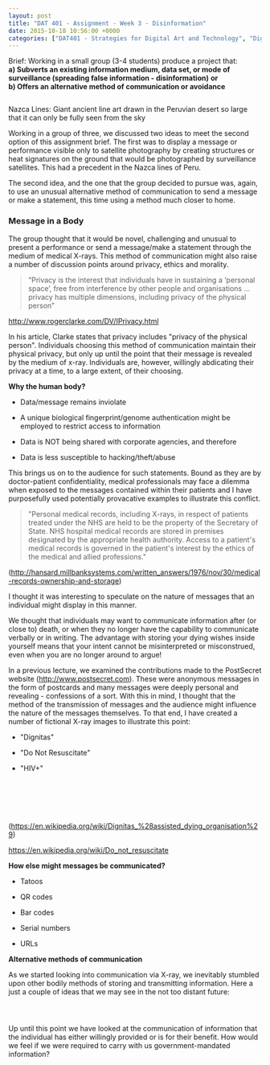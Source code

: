 ```yaml
---
layout: post
title: "DAT 401 - Assignment - Week 3 - Disinformation"
date: 2015-10-18 10:56:00 +0000
categories: ["DAT401 - Strategies for Digital Art and Technology", "Digital Art and Technology"]
---
```


Brief: Working in a small group (3-4 students) produce a project that:<br>**a) Subverts an existing information medium, data set, or mode of surveillance (spreading false information - disinformation)** **or** <br>**b) Offers an alternative method of communication or avoidance**

<figure><figure><a href="{{ site.baseurl }}/wp-content/uploads/2023/04/nazca_lines.jpg"><img src="https://www.circleseven.co.uk/wp-content/uploads/2023/04/nazca_lines-300x240.jpg" alt="" class="wp-image-539"/ loading="lazy"></a></figure>
</figure>

Nazca Lines: Giant ancient line art drawn in the Peruvian desert so large that it can only be fully seen from the sky

Working in a group of three, we discussed two ideas to meet the second option of this assignment brief. The first was to display a message or performance visible only to satellite photography by creating structures or heat signatures on the ground that would be photographed by surveillance satellites. This had a precedent in the Nazca lines of Peru.

The second idea, and the one that the group decided to pursue was, again, to use an unusual alternative method of communication to send a message or make a statement, this time using a method much closer to home.

<h3>Message in a Body</h3>

The group thought that it would be novel, challenging and unusual to present a performance or send a message/make a statement through the medium of medical X-rays. This method of communication might also raise a number of discussion points around privacy, ethics and morality.

<blockquote><p>“Privacy is the interest that individuals have in sustaining a ‘personal space’, free from interference by other people and organisations ... privacy has multiple dimensions, including privacy of the physical person”</p>
</blockquote>

<p><a href="http://www.rogerclarke.com/DV/IPrivacy.html">http://www.rogerclarke.com/DV/IPrivacy.html</a></p>

In his article, Clarke states that privacy includes "privacy of the physical person". Individuals choosing this method of communication maintain their physical privacy, but only up until the point that their message is revealed by the medium of x-ray. Individuals are, however, willingly abdicating their privacy at a time, to a large extent, of their choosing.

**Why the human body?**

- Data/message remains inviolate

- A unique biological fingerprint/genome authentication might be employed to restrict access to information

- Data is NOT being shared with corporate agencies, and therefore

- Data is less susceptible to hacking/theft/abuse

This brings us on to the audience for such statements. Bound as they are by doctor-patient confidentiality, medical professionals may face a dilemma when exposed to the messages contained within their patients and I have purposefully used potentially provacative examples to illustrate this conflict.

<blockquote><p>"Personal medical records, including X-rays, in respect of patients treated under the NHS are held to be the property of the Secretary of State. NHS hospital medical records are stored in premises designated by the appropriate health authority. Access to a patient's medical records is governed in the patient's interest by the ethics of the medical and allied professions."</p>
</blockquote>

<p>(<a href="http://hansard.millbanksystems.com/written_answers/1976/nov/30/medical-records-ownership-and-storage">http://hansard.millbanksystems.com/written_answers/1976/nov/30/medical-records-ownership-and-storage</a>)</p>

I thought it was interesting to speculate on the nature of messages that an individual might display in this manner.

We thought that individuals may want to communicate information after (or close to) death, or when they no longer have the capability to communicate verbally or in writing. The advantage with storing your dying wishes inside yourself means that your intent cannot be misinterpreted or misconstrued, even when you are no longer around to argue!

<p>In a previous lecture, we examined the contributions made to the PostSecret website (<a href="http://www.postsecret.com">http://www.postsecret.com</a>). These were anonymous messages in the form of postcards and many messages were deeply personal and revealing - confessions of a sort. With this in mind, I thought that the method of the transmission of messages and the audience might influence the nature of the messages themselves. To that end, I have created a number of fictional X-ray images to illustrate this point:</p>

- "Dignitas"

- "Do Not Resuscitate"

- "HIV+"

<figure><figure><a href="{{ site.baseurl }}/wp-content/uploads/2023/04/dignitas-scaled-1.jpg"><img src="https://www.circleseven.co.uk/wp-content/uploads/2023/04/dignitas-scaled-1-300x169.jpg" alt="" class="wp-image-544"/ loading="lazy"></a></figure>

<figure><a href="{{ site.baseurl }}/wp-content/uploads/2023/04/dignitas_detail.jpg"><img src="https://www.circleseven.co.uk/wp-content/uploads/2023/04/dignitas_detail-297x300.jpg" alt="" class="wp-image-541"/ loading="lazy"></a></figure>

<figure><a href="{{ site.baseurl }}/wp-content/uploads/2023/04/dnr.jpg"><img src="https://www.circleseven.co.uk/wp-content/uploads/2023/04/dnr-300x245.jpg" alt="" class="wp-image-546"/ loading="lazy"></a></figure>

<figure><a href="{{ site.baseurl }}/wp-content/uploads/2023/04/dnr_detail.jpg"><img src="https://www.circleseven.co.uk/wp-content/uploads/2023/04/dnr_detail-300x283.jpg" alt="" class="wp-image-543"/ loading="lazy"></a></figure>

<figure><a href="{{ site.baseurl }}/wp-content/uploads/2023/04/hiv.jpg"><img src="https://www.circleseven.co.uk/wp-content/uploads/2023/04/hiv-197x300.jpg" alt="" class="wp-image-545"/ loading="lazy"></a></figure>

<figure><a href="{{ site.baseurl }}/wp-content/uploads/2023/04/hiv_detail.jpg"><img src="https://www.circleseven.co.uk/wp-content/uploads/2023/04/hiv_detail-267x300.jpg" alt="" class="wp-image-542"/ loading="lazy"></a></figure>
</figure>

<p>(<a href="https://en.wikipedia.org/wiki/Dignitas_%28assisted_dying_organisation%29">https://en.wikipedia.org/wiki/Dignitas_%28assisted_dying_organisation%29</a>)</p>

<p><a href="https://en.wikipedia.org/wiki/Do_not_resuscitate">https://en.wikipedia.org/wiki/Do_not_resuscitate</a></p>

**How else might messages be communicated?**

- Tatoos

- QR codes

- Bar codes

- Serial numbers

- URLs

**Alternative methods of communication**

As we started looking into communication via X-ray, we inevitably stumbled upon other bodily methods of storing and transmitting information. Here a just a couple of ideas that we may see in the not too distant future:

<figure><figure><a href="{{ site.baseurl }}/wp-content/uploads/2023/04/hitman.jpg"><img src="https://www.circleseven.co.uk/wp-content/uploads/2023/04/hitman-224x300.jpg" alt="" class="wp-image-549"/ loading="lazy"></a></figure>

<figure><a href="{{ site.baseurl }}/wp-content/uploads/2023/04/qr.jpg"><img src="https://www.circleseven.co.uk/wp-content/uploads/2023/04/qr-259x300.jpg" alt="" class="wp-image-550"/ loading="lazy"></a></figure>

<figure><a href="{{ site.baseurl }}/wp-content/uploads/2023/04/usb-finger.jpg"><img src="https://www.circleseven.co.uk/wp-content/uploads/2023/04/usb-finger-284x300.jpg" alt="" class="wp-image-551"/ loading="lazy"></a></figure>
</figure>

Up until this point we have looked at the communication of information that the individual has either willingly provided or is for their benefit. How would we feel if we were required to carry with us government-mandated information?

<figure><figure><a href="{{ site.baseurl }}/wp-content/uploads/2023/04/crim-rec-zoom.jpg"><img src="https://www.circleseven.co.uk/wp-content/uploads/2023/04/crim-rec-zoom-300x169.jpg" alt="" class="wp-image-553"/ loading="lazy"></a></figure>
</figure>
